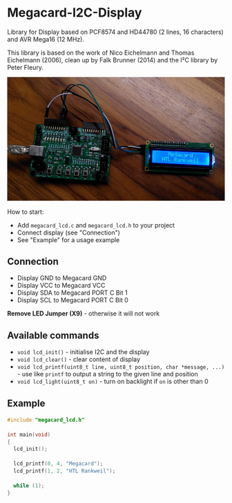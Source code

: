 # Megacard-I2C-Display
Library for Display based on PCF8574 and HD44780 (2 lines, 16 characters) and AVR Mega16 (12 MHz).

This library is based on the work of Nico Eichelmann and Thomas Eichelmann (2006), clean up by Falk Brunner (2014) and the I²C library by Peter Fleury.

![Megacard](megacard.png)

How to start:
* Add `megacard_lcd.c` and `megacard_lcd.h` to your project
* Connect display (see "Connection")
* See "Example" for a usage example

## Connection
* Display GND to Megacard GND
* Display VCC to Megacard VCC
* Display SDA to Megacard PORT C Bit 1
* Display SCL to Megacard PORT C Bit 0

**Remove LED Jumper (X9)** - otherwise it will not work

## Available commands
- ``void lcd_init()`` - initialise I2C and the display
- ``void lcd_clear()`` - clear content of display
- ``void lcd_printf(uint8_t line, uint8_t position, char *message, ...)`` - use like `printf` to output a string to the given line and position
- ``void lcd_light(uint8_t on)`` - turn on backlight if `on` is other than 0

## Example
```c
#include "megacard_lcd.h"

int main(void)
{
  lcd_init();
  
  lcd_printf(0, 4, "Megacard");
  lcd_printf(1, 2, "HTL Rankweil");
  
  while (1);
}
```